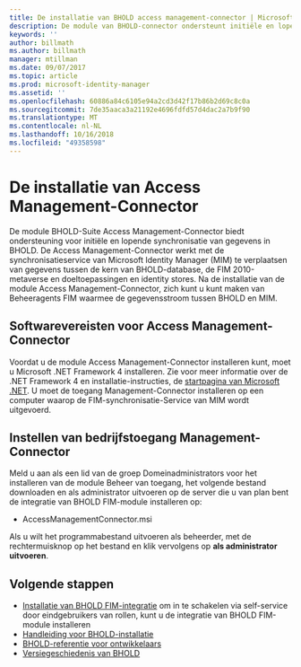 ```yaml
---
title: De installatie van BHOLD access management-connector | Microsoft Docs
description: De module van BHOLD-connector ondersteunt initiële en lopende synchronisatie van gegevens
keywords: ''
author: billmath
ms.author: billmath
manager: mtillman
ms.date: 09/07/2017
ms.topic: article
ms.prod: microsoft-identity-manager
ms.assetid: ''
ms.openlocfilehash: 60886a84c6105e94a2cd3d42f17b86b2d69c8c0a
ms.sourcegitcommit: 7de35aaca3a21192e4696fdfd57d4dac2a7b9f90
ms.translationtype: MT
ms.contentlocale: nl-NL
ms.lasthandoff: 10/16/2018
ms.locfileid: "49358598"
---
```

# <a name="access-management-connector-installation"></a>De installatie van Access Management-Connector

De module BHOLD-Suite Access Management-Connector biedt ondersteuning voor initiële en lopende synchronisatie van gegevens in BHOLD. De Access Management-Connector werkt met de synchronisatieservice van Microsoft Identity Manager (MIM) te verplaatsen van gegevens tussen de kern van BHOLD-database, de FIM 2010-metaverse en doeltoepassingen en identity stores. Na de installatie van de module Access Management-Connector, zich kunt u kunt maken van Beheeragents FIM waarmee de gegevensstroom tussen BHOLD en MIM.

## <a name="access-management-connector-software-requirements"></a>Softwarevereisten voor Access Management-Connector

Voordat u de module Access Management-Connector installeren kunt, moet u Microsoft .NET Framework 4 installeren. Zie voor meer informatie over de .NET Framework 4 en installatie-instructies, de [startpagina van Microsoft .NET](http://www.microsoft.com/net).
U moet de toegang Management-Connector installeren op een computer waarop de FIM-synchronisatie-Service van MIM wordt uitgevoerd.

## <a name="access-management-connector-setup"></a>Instellen van bedrijfstoegang Management-Connector

Meld u aan als een lid van de groep Domeinadministrators voor het installeren van de module Beheer van toegang, het volgende bestand downloaden en als administrator uitvoeren op de server die u van plan bent de integratie van BHOLD FIM-module installeren op:

- AccessManagementConnector.msi

Als u wilt het programmabestand uitvoeren als beheerder, met de rechtermuisknop op het bestand en klik vervolgens op **als administrator uitvoeren**.

## <a name="next-steps"></a>Volgende stappen

- [Installatie van BHOLD FIM-integratie](https://technet.microsoft.com/library/jj134093(v=ws.10).aspx) om in te schakelen via self-service door eindgebruikers van rollen, kunt u de integratie van BHOLD FIM-module installeren
- [Handleiding voor BHOLD-installatie](bhold-installation-guide.md)
- [BHOLD-referentie voor ontwikkelaars](../reference/mim2016-bhold-developer-reference.md)
- [Versiegeschiedenis van BHOLD](../reference/version-bhold-history.md)
